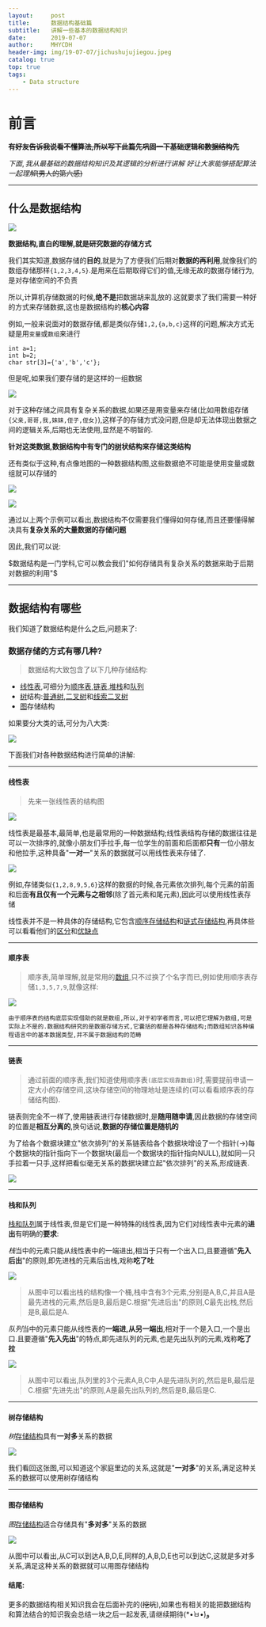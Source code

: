 ```yaml
---
layout:     post
title:      数据结构基础篇
subtitle:   讲解一些基本的数据结构知识
date:       2019-07-07
author:     MHYCDH
header-img: img/19-07-07/jichushujujiegou.jpeg
catalog: true
top: true
tags:
    - Data structure
---
```


# 前言

~~**有好友告诉我说看不懂算法,所以写下此篇先巩固一下基础逻辑和数据结构先**~~

$下面,我从最基础的数据结构知识及其逻辑的分析进行讲解$
$好让大家能够搭配算法一起理解$~~(男人的第六感)~~

***


## 什么是数据结构

![](https://github.com/MHYCDH/MHYCDH.github.io/blob/master/img/19-07-07/1.gif?raw=true)

**数据结构,直白的理解,就是研究数据的存储方式**

我们其实知道,数据存储的**目的**,就是为了方便我们后期对**数据的再利用**,就像我们的数组存储那样`{1,2,3,4,5}`.是用来在后期取得它们的值,无缘无故的数据存储行为,是对存储空间的不负责

所以,计算机存储数据的时候,**绝不是**把数据胡来乱放的.这就要求了我们需要一种好的方式来存储数据,这也是数据结构的**核心内容**

例如,一般来说面对的数据存储,都是类似存储`1,2,{a,b,c}`这样的问题,解决方式无疑是用`变量`或`数组`来进行

```
int a=1;
int b=2;
char str[3]={'a','b','c'};
```
但是呢,如果我们要存储的是这样的一组数据

![](https://github.com/MHYCDH/MHYCDH.github.io/blob/master/img/19-07-07/2.jpeg?raw=true)

对于这种存储之间具有复杂关系的数据,如果还是用变量来存储(比如用数组存储`{父亲,哥哥,我,妹妹,侄子,侄女}`),这样子的存储方式没问题,但是却无法体现出数据之间的逻辑关系,后期也无法使用,显然是不明智的.

**针对这类数据,数据结构中有专门的[树](https://www.cnblogs.com/lfalex0831/p/9687013.html)状结构来存储这类结构**

还有类似于这种,有点像地图的一种数据结构图,这些数据绝不可能是使用变量或数组就可以存储的

![](https://github.com/MHYCDH/MHYCDH.github.io/blob/master/img/19-07-07/3.png?raw=true)

![](https://github.com/MHYCDH/MHYCDH.github.io/blob/master/img/19-07-07/4.png?raw=true)

通过以上两个示例可以看出,数据结构不仅需要我们懂得如何存储,而且还要懂得解决具有**复杂关系的大量数据的存储问题**

因此,我们可以说:

$数据结构是一门学科,它可以教会我们"如何存储具有复杂关系的数据来助于后期对数据的利用"$

***

## 数据结构有哪些

我们知道了数据结构是什么之后,问题来了:

### 数据存储的方式有哪几种?

>数据结构大致包含了以下几种存储结构:

- [线性表](https://baike.baidu.com/item/%E7%BA%BF%E6%80%A7%E8%A1%A8),可细分为[顺序表](https://zh.wikipedia.org/wiki/%E9%A1%BA%E5%BA%8F%E8%A1%A8),[链表](https://zh.wikipedia.org/zh-hans/%E9%93%BE%E8%A1%A8),[堆栈](https://zh.wikipedia.org/zh-hans/%E9%93%BE%E8%A1%A8)和[队列](https://zh.wikipedia.org/wiki/%E9%98%9F%E5%88%97)
- [树](https://zh.wikipedia.org/wiki/%E6%A8%B9%E7%8B%80%E7%B5%90%E6%A7%8B)结构:[普通树](https://blog.csdn.net/littesss/article/details/73604731),[二叉树](https://plushunter.github.io/2017/07/19/%E6%95%B0%E6%8D%AE%E7%BB%93%E6%9E%84%E4%B8%8E%E7%AE%97%E6%B3%95%EF%BC%883%EF%BC%89%EF%BC%9A%E4%BA%8C%E5%8F%89%E6%A0%91/)和[线索二叉树](https://blog.csdn.net/u014492609/article/details/40477795)
- [图](https://www.jianshu.com/p/bce71b2bdbc8)存储结构

如果要分大类的话,可分为八大类:

![](https://github.com/MHYCDH/MHYCDH.github.io/blob/master/img/19-07-07/5.jpg?raw=true)

下面我们对各种数据结构进行简单的讲解:

***

#### 线性表

>先来一张线性表的结构图

![](https://github.com/MHYCDH/MHYCDH.github.io/blob/master/img/19-07-07/6.jpeg?raw=true)

线性表是最基本,最简单,也是最常用的一种数据结构;线性表结构存储的数据往往是可以一次排序的,就像小朋友们手拉手,每一位学生的前面和后面都**只有**一位小朋友和他拉手,这种具备"**一对一**"关系的数据就可以用线性表来存储了.

![](https://github.com/MHYCDH/MHYCDH.github.io/blob/master/img/19-07-07/8.png?raw=true)

例如,存储类似`{1,2,8,9,5,6}`这样的数据的时候,各元素依次排列,每个元素的前面和后面**有且仅有一个元素与之相邻**(除了首元素和尾元素),因此可以使用线性表存储

线性表并不是一种具体的存储结构,它包含[顺序存储结构](https://www.jianshu.com/p/bd075514108b)和[链式存储结构](https://blog.csdn.net/mynameishuangshuai/article/details/52682239),再具体些可以看看他们的[区分](https://blog.csdn.net/kangqianglong/article/details/79585551)和[优缺点](https://blog.csdn.net/qq_15037231/article/details/51901513)


***

#### 顺序表

>顺序表,简单理解,就是常用的[数组](https://zh.wikipedia.org/zh/%E6%95%B0%E7%BB%84),只不过换了个名字而已,例如使用顺序表存储`1,3,5,7,9`,就像这样:

![](https://github.com/MHYCDH/MHYCDH.github.io/blob/master/img/19-07-07/9.gif?raw=true)


`由于顺序表的结构底层实现借助的就是数组,所以,对于初学者而言,可以把它理解为数组,可是实际上不是的.数据结构研究的是数据存储方式,它囊括的都是各种存储结构;而数组知识各种编程语言中的基本数据类型,并不属于数据结构的范畴`

***

#### 链表

>通过前面的顺序表,我们知道使用顺序表`(底层实现靠数组)`时,需要提前申请一定大小的存储空间,这块存储空间的物理地址是连续的(可以看看顺序表的存储结构图).

链表则完全不一样了,使用链表进行存储数据时,是**随用随申请**,因此数据的存储空间的位置是**相互分离的**,换句话说,**数据的存储位置是随机的**

为了给各个数据块建立"依次排列"的关系链表给各个数据块增设了一个指针(->)每个数据块的指针指向下一个数据块(最后一个数据块的指针指向NULL),就如同一只手拉着一只手,这样把看似毫无关系的数据块建立起"依次排列"的关系,形成链表.

![](https://github.com/MHYCDH/MHYCDH.github.io/blob/master/img/19-07-07/10.gif?raw=true)

***

#### 栈和队列

[栈和队列](https://zh.wikipedia.org/wiki/%E5%A0%86%E6%A0%88)属于线性表,但是它们是一种特殊的线性表,因为它们对线性表中元素的**进出**有明确的**要求**:

$栈$当中的元素只能从线性表中的一端进出,相当于只有一个出入口,且要遵循"**先入后出**"的原则,即先进栈的元素后出栈,戏称**吃了吐**

![](https://github.com/MHYCDH/MHYCDH.github.io/blob/master/img/19-07-07/11.gif?raw=true)

>从图中可以看出栈的结构像一个桶,栈中含有3个元素,分别是A,B,C,并且A是最先进栈的元素,然后是B,最后是C.根据"先进后出"的原则,C最先出栈,然后是B,最后是A.

$队列$当中的元素只能从线性表的**一端进,从另一端出**,相对于一个是入口,一个是出口.且要遵循"**先入先出**"的特点,即先进队列的元素,也是先出队列的元素,戏称**吃了拉**

![](https://github.com/MHYCDH/MHYCDH.github.io/blob/master/img/19-07-07/12.gif?raw=true)

>从图中可以看出,队列里的3个元素A,B,C中,A是先进队列的,然后是B,最后是C.根据"先进先出"的原则,A是最先出队列的,然后是B,最后是C.

***

#### 树存储结构

$树$[存储结构](https://www.cnblogs.com/lfalex0831/p/9687013.html)具有**一对多**关系的数据

![](https://github.com/MHYCDH/MHYCDH.github.io/blob/master/img/19-07-07/2.jpeg?raw=true)

我们看回这张图,可以知道这个家庭里边的关系,这就是"**一对多**"的关系,满足这种关系的数据可以使用树存储结构

***

#### 图存储结构

$图$[存储结构](https://zhuanlan.zhihu.com/p/30343791)适合存储具有"**多对多**"关系的数据

![](https://github.com/MHYCDH/MHYCDH.github.io/blob/master/img/19-07-07/14.jpeg?raw=true)

从图中可以看出,从C可以到达A,B,D,E,同样的,A,B,D,E也可以到达C,这就是多对多关系,满足这种关系的数据就可以用图存储结构

#### 结尾:

更多的数据结构相关知识我会在后面补完的(~~挖坑~~),如果也有相关的能把数据结构和算法结合的知识我会总结一块之后一起发表,请继续期待(*•̀ㅂ•́)و
